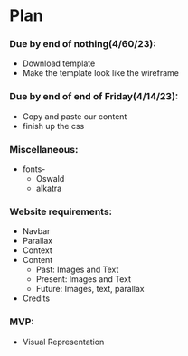 # Plan
### Due by end of nothing(4/60/23):
* Download template
* Make the template look like the wireframe

### Due by end of end of Friday(4/14/23):
* Copy and paste our content
* finish up the css

### Miscellaneous:
 * fonts-
    * Oswald
    * alkatra
### Website requirements:
* Navbar
* Parallax
* Context
* Content
   * Past: Images and Text
   * Present: Images and Text
   * Future: Images, text, parallax
* Credits

### MVP:
* Visual Representation
